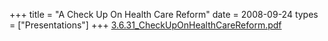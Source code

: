+++
title = "A Check Up On Health Care Reform"
date = 2008-09-24
types = ["Presentations"]
+++
[3.6.31_CheckUpOnHealthCareReform.pdf](/files/3.6.31_CheckUpOnHealthCareReform.pdf)
